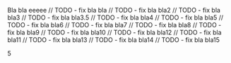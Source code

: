 Bla bla
eeeee
// TODO - fix bla bla
// TODO - fix bla bla2
// TODO - fix bla bla3
// TODO - fix bla bla3.5
// TODO - fix bla bla4
// TODO - fix bla bla5
// TODO - fix bla bla6
// TODO - fix bla bla7
// TODO - fix bla bla8
// TODO - fix bla bla9
// TODO - fix bla bla10
// TODO - fix bla bla12
// TODO - fix bla bla11
// TODO - fix bla bla13
// TODO - fix bla bla14
// TODO - fix bla bla15




5
